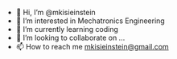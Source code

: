 - 👋 Hi, I’m @mkisieinstein
- 👀 I’m interested in Mechatronics Engineering 
- 🌱 I’m currently learning coding
- 💞️ I’m looking to collaborate on ...
- 📫 How to reach me mkisieinstein@gmail.com

<!---
mkisieinstein/mkisieinstein is a ✨ special ✨ repository because its `README.md` (this file) appears on your GitHub profile.
You can click the Preview link to take a look at your changes.
--->
